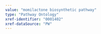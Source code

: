 ```yaml
---
value: "momilactone biosynthetic pathway"
type: "Pathway Ontology"
xref-identifier: "0001402"
xref-dataSource: "PW"
---
```

